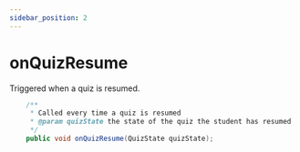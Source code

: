 ```yaml
---
sidebar_position: 2
---
```


# onQuizResume

Triggered when a quiz is resumed.

```java
    /**
     * Called every time a quiz is resumed
     * @param quizState the state of the quiz the student has resumed
     */
    public void onQuizResume(QuizState quizState);
```